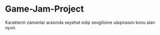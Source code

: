 # Game-Jam-Project
 Karakterin zamanlar arasında seyehat edip sevgilisine ulaşmasını konu alan oyun.
